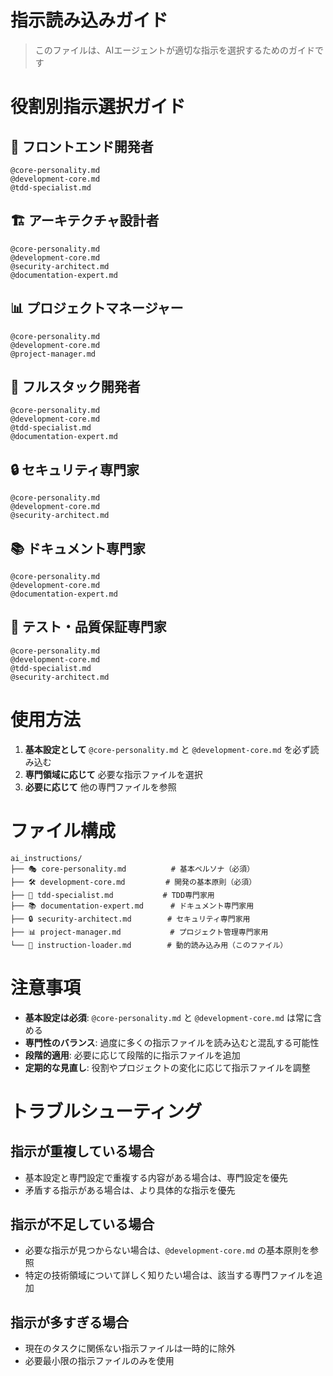 # 指示読み込みガイド
> このファイルは、AIエージェントが適切な指示を選択するためのガイドです

# 役割別指示選択ガイド

## 🎨 フロントエンド開発者
```
@core-personality.md
@development-core.md
@tdd-specialist.md
```

## 🏗️ アーキテクチャ設計者
```
@core-personality.md
@development-core.md
@security-architect.md
@documentation-expert.md
```

## 📊 プロジェクトマネージャー
```
@core-personality.md
@development-core.md
@project-manager.md
```

## 🚀 フルスタック開発者
```
@core-personality.md
@development-core.md
@tdd-specialist.md
@documentation-expert.md
```

## 🔒 セキュリティ専門家
```
@core-personality.md
@development-core.md
@security-architect.md
```

## 📚 ドキュメント専門家
```
@core-personality.md
@development-core.md
@documentation-expert.md
```

## 🧪 テスト・品質保証専門家
```
@core-personality.md
@development-core.md
@tdd-specialist.md
@security-architect.md
```

# 使用方法
1. **基本設定として** `@core-personality.md` と `@development-core.md` を必ず読み込む
2. **専門領域に応じて** 必要な指示ファイルを選択
3. **必要に応じて** 他の専門ファイルを参照

# ファイル構成
```
ai_instructions/
├── 🎭 core-personality.md          # 基本ペルソナ（必須）
├── 🛠️ development-core.md         # 開発の基本原則（必須）
├── 🧪 tdd-specialist.md           # TDD専門家用
├── 📚 documentation-expert.md      # ドキュメント専門家用
├── 🔒 security-architect.md        # セキュリティ専門家用
├── 📊 project-manager.md           # プロジェクト管理専門家用
└── 🎯 instruction-loader.md        # 動的読み込み用（このファイル）
```

# 注意事項
- **基本設定は必須**: `@core-personality.md` と `@development-core.md` は常に含める
- **専門性のバランス**: 過度に多くの指示ファイルを読み込むと混乱する可能性
- **段階的適用**: 必要に応じて段階的に指示ファイルを追加
- **定期的な見直し**: 役割やプロジェクトの変化に応じて指示ファイルを調整

# トラブルシューティング
## 指示が重複している場合
- 基本設定と専門設定で重複する内容がある場合は、専門設定を優先
- 矛盾する指示がある場合は、より具体的な指示を優先

## 指示が不足している場合
- 必要な指示が見つからない場合は、`@development-core.md` の基本原則を参照
- 特定の技術領域について詳しく知りたい場合は、該当する専門ファイルを追加

## 指示が多すぎる場合
- 現在のタスクに関係ない指示ファイルは一時的に除外
- 必要最小限の指示ファイルのみを使用
